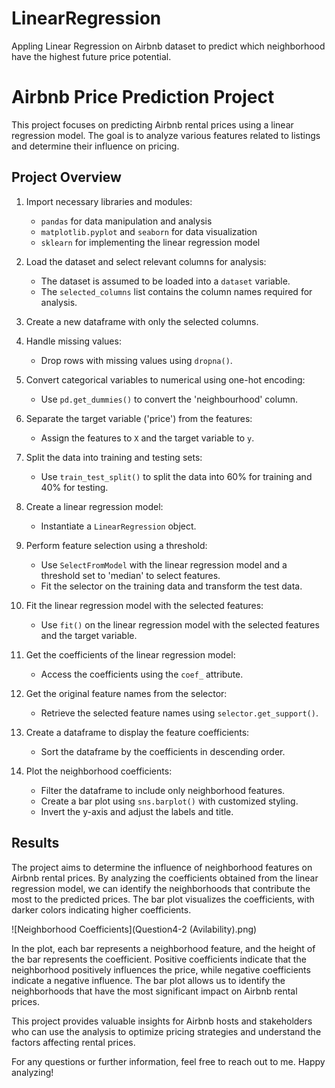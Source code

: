 # LinearRegression
Appling Linear Regression on Airbnb dataset to predict which neighborhood have the highest future price potential.

# Airbnb Price Prediction Project

This project focuses on predicting Airbnb rental prices using a linear regression model. The goal is to analyze various features related to listings and determine their influence on pricing.

## Project Overview

1. Import necessary libraries and modules:
    - `pandas` for data manipulation and analysis
    - `matplotlib.pyplot` and `seaborn` for data visualization
    - `sklearn` for implementing the linear regression model

2. Load the dataset and select relevant columns for analysis:
    - The dataset is assumed to be loaded into a `dataset` variable.
    - The `selected_columns` list contains the column names required for analysis.

3. Create a new dataframe with only the selected columns.

4. Handle missing values:
    - Drop rows with missing values using `dropna()`.

5. Convert categorical variables to numerical using one-hot encoding:
    - Use `pd.get_dummies()` to convert the 'neighbourhood' column.

6. Separate the target variable ('price') from the features:
    - Assign the features to `X` and the target variable to `y`.

7. Split the data into training and testing sets:
    - Use `train_test_split()` to split the data into 60% for training and 40% for testing.

8. Create a linear regression model:
    - Instantiate a `LinearRegression` object.

9. Perform feature selection using a threshold:
    - Use `SelectFromModel` with the linear regression model and a threshold set to 'median' to select features.
    - Fit the selector on the training data and transform the test data.

10. Fit the linear regression model with the selected features:
    - Use `fit()` on the linear regression model with the selected features and the target variable.

11. Get the coefficients of the linear regression model:
    - Access the coefficients using the `coef_` attribute.

12. Get the original feature names from the selector:
    - Retrieve the selected feature names using `selector.get_support()`.

13. Create a dataframe to display the feature coefficients:
    - Sort the dataframe by the coefficients in descending order.

14. Plot the neighborhood coefficients:
    - Filter the dataframe to include only neighborhood features.
    - Create a bar plot using `sns.barplot()` with customized styling.
    - Invert the y-axis and adjust the labels and title.

## Results

The project aims to determine the influence of neighborhood features on Airbnb rental prices. By analyzing the coefficients obtained from the linear regression model, we can identify the neighborhoods that contribute the most to the predicted prices. The bar plot visualizes the coefficients, with darker colors indicating higher coefficients.

![Neighborhood Coefficients](Question4-2 (Avilability).png)

In the plot, each bar represents a neighborhood feature, and the height of the bar represents the coefficient. Positive coefficients indicate that the neighborhood positively influences the price, while negative coefficients indicate a negative influence. The bar plot allows us to identify the neighborhoods that have the most significant impact on Airbnb rental prices.

This project provides valuable insights for Airbnb hosts and stakeholders who can use the analysis to optimize pricing strategies and understand the factors affecting rental prices.


For any questions or further information, feel free to reach out to me. Happy analyzing!

